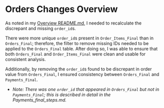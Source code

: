 # Orders Changes Overview

As noted in my [Overview README.md](../README.md), I needed to recalculate the discrepant and missing `order_id`s.

There were more unique `order_id`s present in `Order_Items_Final` than in `Orders_Final`; therefore, the filter to remove missing IDs needed to be applied to the `Orders_Final` table. After doing so, I was able to ensure that both `Orders_Final` and `Order_Items_Final` were clean and usable for consistent analysis.

Additionally, by removing the `order_id`s found to be discrepant in order value from `Orders_Final`, I ensured consistency between `Orders_Final` and `Payments_Final`.

- *Note: There was one `order_id` that appeared in `Orders_Final` but not in `Payments_Final`; this is described in detail in the Payments_final_steps.md.*
